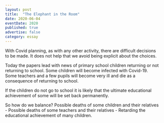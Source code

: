 ```yaml
---
layout: post
title:  "The Elephant in the Room"
date: 2020-06-04
eventDate: 2020
published: true
advertise: false
category: essay
---
```


With Covid planning, as with any other activity, there are difficult decisions to be made. It does not help that we avoid being explicit about the choices.

Today the papers lead with news of primary school children returning or not returning to school. Some children will become infected with Covid-19. Some teachers and a few pupils will become very ill and die as a consequence of returning to school.

If the children do not go to school it is likely that the ultimate educational achievement of some will be set back permanently.

So how do we balance? Possible deaths of some children and their relatives - Possible deaths of some teachers and their relatives - Retarding the educational achievement of many children.
